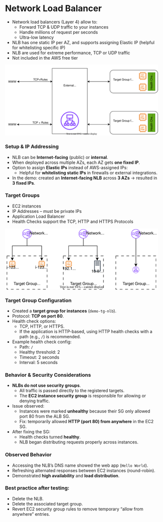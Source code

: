 # Network Load Balancer

- Network load balancers (Layer 4) allow to:
  - Forward TCP & UDP traffic to your instances
  - Handle millions of request per seconds
  - Ultra-low latency
- NLB has one static IP per AZ, and supports assigning Elastic IP
(helpful for whitelisting specific IP)
- NLB are used for extreme performance, TCP or UDP traffic
- Not included in the AWS free tier

![NLB-HTTP-Based-Traffic](/4%20-%20AWS%20Fundamentals%20ELB%20ASG/images/5-NLB-HTTP-Based-Traffic.svg)

### Setup & IP Addressing
- NLB can be **Internet-facing** (public) or **internal**.
- When deployed across multiple AZs, each AZ gets **one fixed IP**.
- Option to assign **Elastic IPs** instead of AWS-assigned IPs:
  - Helpful for **whitelisting static IPs** in firewalls or external integrations.
- In the demo: created an **Internet-facing NLB** across **3 AZs** → resulted in **3 fixed IPs**.


### Target Groups

- EC2 instances
- IP Addresses – must be private IPs
- Application Load Balancer
- Health Checks support the TCP, HTTP and HTTPS Protocols

![NLB-Target-Groups](/4%20-%20AWS%20Fundamentals%20ELB%20ASG/images/6-NLB-Target-Groups.svg)



### Target Group Configuration
- Created a **target group for instances** (`demo-tg-nlb`).
- Protocol: **TCP on port 80**.
- Health check options:
  - TCP, HTTP, or HTTPS.
  - If the application is HTTP-based, using HTTP health checks with a path (e.g., `/`) is recommended.
- Example health check config:
  - Path: `/`
  - Healthy threshold: 2
  - Timeout: 2 seconds
  - Interval: 5 seconds

### Behavior & Security Considerations
- **NLBs do not use security groups**.
  - All traffic is passed directly to the registered targets.
  - The **EC2 instance security group** is responsible for allowing or denying traffic.
- Issue observed:
  - Instances were marked **unhealthy** because their SG only allowed port 80 from the ALB SG.
  - Fix: temporarily allowed **HTTP (port 80) from anywhere** in the EC2 SG.
- After fixing the SG:
  - Health checks turned **healthy**.
  - NLB began distributing requests properly across instances.

### Observed Behavior
- Accessing the NLB’s DNS name showed the web app (`Hello World`).
- Refreshing alternated responses between EC2 instances (round-robin).
- Demonstrated **high availability** and **load distribution**.

### Best practice after testing:
  - Delete the NLB.
  - Delete the associated target group.
  - Revert EC2 security group rules to remove temporary “allow from anywhere” entries.
